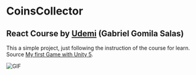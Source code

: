 CoinsCollector
===================

React Course by [Udemi](https://www.udemy.com/) (Gabriel Gomila Salas)
---------------------------------------------

This a simple project, just following the instruction of the course for learn.<br />
Source [My first Game with Unity 5](https://www.udemy.com/mi-primer-juego-con-unity-5/).<br />

![GIF](https://drive.google.com/file/d/1uTSS_swzzB9Yf_c_ixuBLzH5nlRyJW6O/view)
